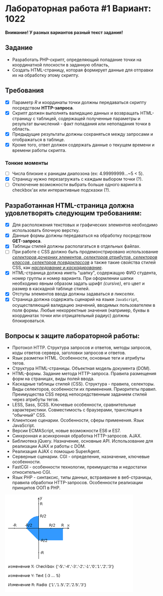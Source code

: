 # Лабораторная работа #1 Вариант: 1022

**Внимание! У разных вариантов разный текст задания!**

## Задание

- Разработать PHP-скрипт, определяющий попадание точки на координатной плоскости в заданную область,
- Создать HTML-страницу, которая формирует данные для отправки их на обработку этому скрипту.

## Требования

- [x] Параметр $R$ и координаты точки должны передаваться скрипту посредством **HTTP-запроса**.
- [x] Скрипт должен выполнять валидацию данных и возвращать HTML-страницу с таблицей, содержащей полученные параметры и результат вычислений - факт попадания или непопадания точки в область.
- [x] Предыдущие результаты должны сохраняться между запросами и отображаться в таблице.
- [x] Кроме того, ответ должен содержать данные о текущем времени и времени работы скрипта.

### Тонкие моменты
- [ ] Числа близкие к раницам диапозона (ex: 4.99999999...~5 < 5).  
- [x] Страницу нужно перезагружать с каждым выбором точки (?).
- [ ] Отключение возможности выбрать больше одного варинта в checkbox'ах или интерактивные подсказки (?).

## Разработанная HTML-страница должна удовлетворять следующим требованиям:

- [x] Для расположения текстовых и графических элементов необходимо использовать блочную верстку.
- [x] Данные формы должны передаваться на обработку посредством **GET-запроса**.
- [x] Таблицы стилей должны располагаться в отдельных файлах.
- [ ] При работе с CSS должно быть продемонстрировано использование [_селекторов дочерних элементов_, _селекторов атрибутов_, _селекторов классов_, _селекторов псевдоклассов_](https://developer.mozilla.org/ru/docs/Web/CSS/CSS_Selectors) а также такие свойства стилей CSS, как [_наследование_ и _каскадирование_](https://developer.mozilla.org/ru/docs/Learn/CSS/Building_blocks/Cascade_and_inheritance).
- [x] HTML-страница должна иметь "шапку", содержащую ФИО студента, номер группы и номер варианта. При оформлении шапки необходимо явным образом задать шрифт _(cursive)_, его цвет и размер в каскадной таблице стилей.
- [x] Отступы элементов ввода должны задаваться _в пикселях_.
- [x] Страница должна содержать сценарий на языке `JavaScript`, осуществляющий валидацию значений, вводимых пользователем в поля формы. Любые некорректные значения (например, буквы в координатах точки или отрицательный радиус) должны блокироваться.

## Вопросы к защите лабораторной работы:

- Протокол HTTP. Структура запросов и ответов, методы запросов, коды ответов сервера, заголовки запросов и ответов.
- Язык разметки HTML. Особенности, основные теги и атрибуты тегов.
- Структура HTML-страницы. Объектная модель документа (DOM).
- HTML-формы. Задание метода HTTP-запроса. Правила размещения форм на страницах, виды полей ввода.
- Каскадные таблицы стилей (CSS). Структура - правила, селекторы. Виды селекторов, особенности их применения. Приоритеты правил. Преимущества CSS перед непосредственным заданием стилей через атрибуты тегов.
- LESS, Sass, SCSS. Ключевые особенности, сравнительные характеристики. Совместимость с браузерами, трансляция в "обычный" CSS.
- Клиентские сценарии. Особенности, сферы применения. Язык JavaScript.
- Версии ECMAScript, новые возможности ES6 и ES7.
- Синхронная и асинхронная обработка HTTP-запросов. AJAX.
- Библиотека jQuery. Назначение, основные API. Использование для реализации AJAX и работы с DOM.
- Реализация AJAX с помощью SuperAgent.
- Серверные сценарии. CGI - определение, назначение, ключевые особенности.
- FastCGI - особенности технологии, преимущества и недостатки относительно CGI.
- Язык PHP - синтаксис, типы данных, встраивание в веб-страницы, правила обработки HTTP-запросов. Особенности реализации принципов ООП в PHP.

![](areas.png)
